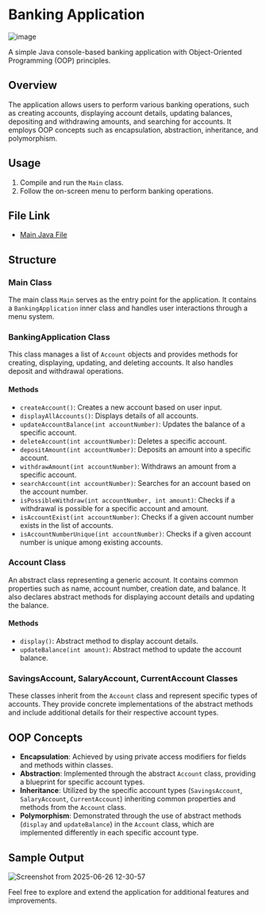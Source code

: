 # Banking Application

![image](https://github.com/user-attachments/assets/80966ca2-ea1d-4ab2-81e6-df5ef599c0fc)

A simple Java console-based banking application with Object-Oriented Programming (OOP) principles.

## Overview

The application allows users to perform various banking operations, such as creating accounts, displaying account details, updating balances, depositing and withdrawing amounts, and searching for accounts. It employs OOP concepts such as encapsulation, abstraction, inheritance, and polymorphism.

## Usage

1. Compile and run the `Main` class. 
2. Follow the on-screen menu to perform banking operations.

## File Link
- [Main Java File](https://github.com/yash28goyal/Banking-Application/blob/main/Main.java)

## Structure

### Main Class

The main class `Main` serves as the entry point for the application. It contains a `BankingApplication` inner class and handles user interactions through a menu system.

### BankingApplication Class

This class manages a list of `Account` objects and provides methods for creating, displaying, updating, and deleting accounts. It also handles deposit and withdrawal operations.

#### Methods

- `createAccount()`: Creates a new account based on user input.
- `displayAllAccounts()`: Displays details of all accounts.
- `updateAccountBalance(int accountNumber)`: Updates the balance of a specific account.
- `deleteAccount(int accountNumber)`: Deletes a specific account.
- `depositAmount(int accountNumber)`: Deposits an amount into a specific account.
- `withdrawAmount(int accountNumber)`: Withdraws an amount from a specific account.
- `searchAccount(int accountNumber)`: Searches for an account based on the account number.
- `isPossibleWithdraw(int accountNumber, int amount)`: Checks if a withdrawal is possible for a specific account and amount.
- `isAccountExist(int accountNumber)`: Checks if a given account number exists in the list of accounts.
- `isAccountNumberUnique(int accountNumber)`: Checks if a given account number is unique among existing accounts.

### Account Class

An abstract class representing a generic account. It contains common properties such as name, account number, creation date, and balance. It also declares abstract methods for displaying account details and updating the balance.

#### Methods

- `display()`: Abstract method to display account details.
- `updateBalance(int amount)`: Abstract method to update the account balance.

### SavingsAccount, SalaryAccount, CurrentAccount Classes

These classes inherit from the `Account` class and represent specific types of accounts. They provide concrete implementations of the abstract methods and include additional details for their respective account types.

## OOP Concepts

- **Encapsulation**: Achieved by using private access modifiers for fields and methods within classes.
- **Abstraction**: Implemented through the abstract `Account` class, providing a blueprint for specific account types.
- **Inheritance**: Utilized by the specific account types (`SavingsAccount`, `SalaryAccount`, `CurrentAccount`) inheriting common properties and methods from the `Account` class.
- **Polymorphism**: Demonstrated through the use of abstract methods (`display` and `updateBalance`) in the `Account` class, which are implemented differently in each specific account type.

## Sample Output

![Screenshot from 2025-06-26 12-30-57](https://github.com/user-attachments/assets/91c77108-7a64-4b93-acfd-b7c597a944c2)


Feel free to explore and extend the application for additional features and improvements.

